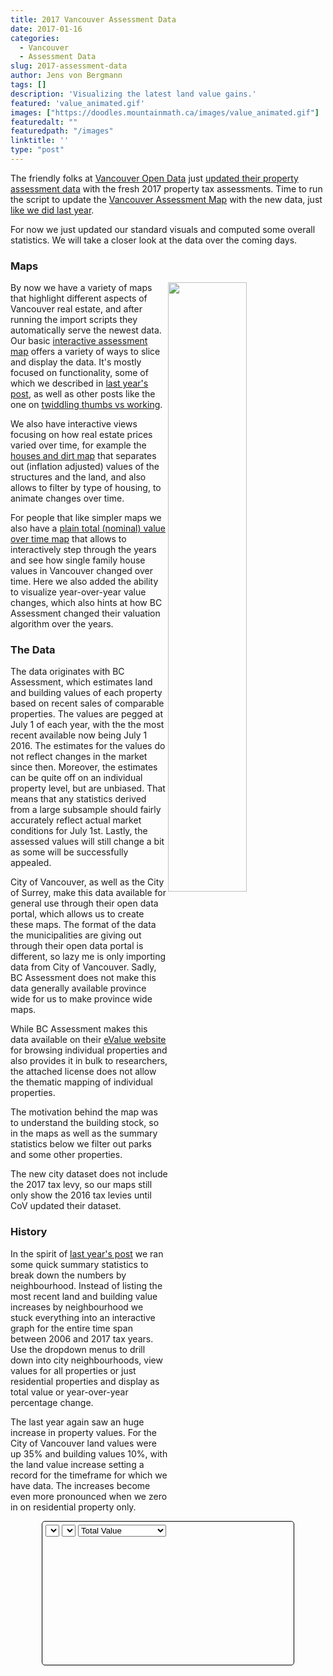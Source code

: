 ```yaml
---
title: 2017 Vancouver Assessment Data
date: 2017-01-16
categories:
  - Vancouver
  - Assessment Data
slug: 2017-assessment-data
author: Jens von Bergmann
tags: []
description: 'Visualizing the latest land value gains.'
featured: 'value_animated.gif'
images: ["https://doodles.mountainmath.ca/images/value_animated.gif"]
featuredalt: ""
featuredpath: "/images"
linktitle: ''
type: "post"
---
```


The friendly folks at
[Vancouver Open Data](http://vancouver.ca/your-government/open-data-catalogue.aspx) just
[updated their property assessment data](https://twitter.com/VanOpenData/status/688060388190097408) with the fresh 2017 property tax assessments. Time to run the script to update the
[Vancouver Assessment Map](https://mountainmath.ca/map/assessment)
with the new data, just [like we did last year](http://doodles.mountainmath.ca/blog/2016/01/17/updated-vancouver-assessment-data/).

For now we just updated our standard visuals and computed some overall statistics. We will take a closer look at the data over the coming days.

### Maps
<!-- more -->
[<img  src="/images/value_animated.gif" style="width:50%;float:right">](https://mountainmath.ca/map/values?filter=[sfh]&zoom=13&layer=9)
By now we have a variety of maps that highlight different aspects of Vancouver real estate, and after running the import scripts they
automatically serve the newest data. Our basic
[interactive assessment map](https://mountainmath.ca/map/assessment) offers a variety of ways to slice and display the data. It's
mostly focused on functionality, some of which we described in
[last year's post](http://doodles.mountainmath.ca/blog/2016/01/17/updated-vancouver-assessment-data/), as well as other posts like
the one on [twiddling thumbs vs working](http://doodles.mountainmath.ca/blog/2016/01/24/work-vs-twiddling-thumbs/).

We also have interactive views focusing on how real estate prices varied over time, for example the [houses and dirt map](http://doodles.mountainmath.ca/blog/2016/04/01/on-dirt-and-houses/)
that separates out (inflation adjusted) values of the structures and the land, and also allows to filter by type of housing, to animate changes over time.

For people that like simpler maps we also have a [plain total (nominal) value over time map](https://mountainmath.ca/map/values?filter=[sfh]&zoom=13&layer=9)
that allows to interactively step through the years and see how single family house values in Vancouver changed over time. Here we also
added the ability to visualize year-over-year value changes, which also hints at how BC Assessment changed their valuation
algorithm over the years.


### The Data
The data originates with BC Assessment, which estimates land and building values of each property based on recent sales
of comparable properties. The values are pegged at July 1 of each year, with the the most recent available now being July 1 2016.
The estimates for the values do not reflect changes in the market since then. Moreover, the estimates can be quite off on an individual
property level, but are unbiased. That means that any statistics derived from a large subsample should fairly accurately
reflect actual market conditions for July 1st. Lastly, the assessed values will still change a bit as some will be successfully appealed.

City of Vancouver, as well as the City of Surrey, make this data available for general use through their open data portal, which
allows us to create these maps. The format of the data the municipalities are giving out through their open data portal is
different, so lazy me is only importing data from City of Vancouver. Sadly, BC Assessment does not make this data
generally available province wide for us to make province wide maps.

While BC Assessment makes this data available on their [eValue website](https://evaluebc.bcassessment.ca) for browsing individual
properties and also provides it in bulk to researchers, the attached license does not allow the thematic mapping of individual properties.

The motivation behind the map was to understand the building stock, so in the maps as well as the summary statistics below
we filter out parks and some other properties.

The new city dataset does not include the 2017 tax levy, so our maps still only show the 2016 tax levies until CoV updated their dataset.

### History
In the spirit of [last year's post](http://doodles.mountainmath.ca/blog/2016/01/17/updated-vancouver-assessment-data/) we ran some
quick summary statistics to break down the numbers by neighbourhood. Instead of listing the most recent land and building value
increases by neighbourhood we stuck everything into an interactive graph for the entire time span between 2006 and 2017 tax years.
Use the dropdown menus to drill down
into city neighbourhoods, view values for all properties or just residential properties and display as total value or year-over-year
percentage change.

The last year again
saw an huge increase in property values. For the City of Vancouver land values were up 35% and building values 10%, with the land
value increase setting a record for the timeframe for which we have data. The increases become even more pronounced when we zero in
on residential property only.

<div style="margin:10px 50px;padding:5px;border: 1px solid black;border-radius:5px;">
<select id="nbhd-select"></select>
<select id="keys-select"></select>
<select id="type-select">
<option value='total'>Total Value</option>
<option value='percent'>Percentage Change</option>
</select>
<div id="graph" style="height:200px;max-width:640px;" data-lines="/data/detail_history.json"></div>
<div class="legend no-margin">
</div>
</div>


<script src="//d3js.org/d3.v3.min.js" charset="utf-8"></script>
<script>
var ready_for_graph = function() {
    var d3lines=[];
    var padding = {top: 20, right: 20, bottom: 30, left: 90};
    var prevChartWidth = 0, prevChartHeight = 0;
    var updateTransistionMS = 750; // milliseconds
    var jsonData, xScale, yScale, line,neighbourhoods;

    var currentValue='City of Vancouver';
    var currentKeys=['land','building'];
    var currentModePercentage=false;

    var hash={
            land: {label:"Land Value", color:"green"},
              building: {label:"Building Value", color:"blue"},
              res_land: {label:"Residential Land Value", color:"darkgreen"},
              res_building: {label:"Residential Building Value", color:"darkblue"},
              land_p: {label:"Land Value Increase", color:"green"},
              building_p: {label:"Building Value Increase", color:"blue"},
              res_land_p: {label:"Residential Land Value Increase", color:"darkgreen"},
              res_building_p: {label:"Residential Building Value Increase", color:"darkblue"}
                };
    var keys=Object.keys(hash);

    var symbol;
    var prefix;
    var numberFormatter = function (y) {
        return '$' + Math.round(prefix.scale(y*10))/10.0 + symbol;
    };

    var graphs=d3.select("#graph");
    var div=graphs[0][0];
    if (div==null|| div.childElementCount!=0) {return;}
    var data_url=div.dataset.url;

    // create svg and g to contain the chart contents
    var baseSvg = graphs.append("svg");
    var chartSvg=baseSvg
        .append("g")
        .attr("class", "chartContainer")
        .attr("transform", "translate(" + padding.left + "," + padding.top + ")");

    // create the x axis container
    chartSvg.append("g")
        .attr("class", "x axis");

    // create the y axis container
    chartSvg.append("g")
        .attr("class", "y axis");
    var line;
    var largest=null;
    var lineData;
    if (div.dataset.lines) {
        d3.json(div.dataset.lines,function(error,json){
        jsonData=json;
        neighbourhoods=Object.keys(jsonData);
        var keyHash={all:{label: 'All Properties',data:['land','building']},res:{label: 'Residential Properties',data:['res_land','res_building']}};
        var keyOptions=Object.keys(keyHash);
        d3.select('#nbhd-select').selectAll('option').data(neighbourhoods).enter().append('option').attr('value',function(d){return d}).text(function(d){return d});
        $('#nbhd-select').on('change',function(d){
            currentValue=this.value;
            updateChart({init:true,keys:currentKeys,data:jsonData[currentValue],percentage:currentModePercentage})
        });
        d3.select('#keys-select').selectAll('option').data(keyOptions).enter().append('option').attr('value',function(d){return d}).text(function(d){return keyHash[d].label});
        $('#keys-select').on('change',function(d){
            currentKeys=keyHash[this.value].data;
            updateChart({init:true,keys:currentKeys,data:jsonData[currentValue],percentage:currentModePercentage})
        });
        $('#type-select').on('change',function(d){
            currentModePercentage=this.value=='percent';
            updateChart({init:true,keys:currentKeys,data:jsonData[currentValue],percentage:currentModePercentage})
        });
        lineData=json[currentValue];
        var domain=[null,null];
        var range=[null,null];
        lineData.forEach(function(d) {
             d.date = +d.date;
             if (domain[0]==null || domain[0]> d.date) domain[0]= d.date;
             if (domain[1]==null || domain[1]< d.date) domain[1]= d.date;
             keys.forEach(function(k){
                d[k]=+d[k];
                if (range[0]==null || range[0]> d[k]) range[0]= d[k];
                if (range[1]==null || range[1]< d[k]) range[1]= d[k];
            });
        });
        xScale=d3.scale.linear().domain(domain);
        var toAdd=(range[1]-range[0])/10;
        range[0]-=toAdd;
        range[1]+=toAdd;
        yScale=d3.scale.linear()
            .domain(range);

        line = d3.svg.line()
            .x(function(d) { return xScale(d.date); })
            .y(function(d) { return yScale(0); })
            .interpolate("linear");
        xAxis = d3.svg.axis()
            .scale(xScale)
            .orient("bottom")
            .tickFormat(d3.format("d"));
            //.ticks(5);
            //.tickValues(domain);

        yAxis = d3.svg.axis()
            .scale(yScale)
            .orient("left")
            .tickFormat(numberFormatter)
            .ticks(5);

        prefix = d3.formatPrefix(range[1]);
        if (prefix.symbol=='K') {
            symbol='k'
        } else if (prefix.symbol=='M') {
                symbol='m'
        } else if (prefix.symbol=='G') {
            symbol='bn'
        } else if (prefix.symbol=='T') {
            symbol='tn'
        }
        updateChart({init:true,keys:currentKeys,data:jsonData[currentValue],percentage:currentModePercentage});
        });

    }


    function updateChart(options)
    {
        var lineData=options.data;
        var init=options.init;
        var keys=options.keys;

        lineData.forEach(function(d,i) {
             keys.forEach(function(k){
                d[k]=+d[k];
                if (i>0) d[k+'_p']=d[k]/lineData[i-1][k]-1;
             });
        });

        if (options.percentage) {
            keys=keys.map(function(k){return k+'_p'});
            lineData=lineData.slice(1);
        }

        var domain=[null,null];
        var range=[null,null];
        lineData.forEach(function(d,i) {
             d.date = +d.date;
             if (domain[0]==null || domain[0]> d.date) domain[0]= d.date;
             if (domain[1]==null || domain[1]< d.date) domain[1]= d.date;
             keys.forEach(function(k){
                if (range[0]==null || range[0]> d[k]) range[0]= d[k];
                if (range[1]==null || range[1]< d[k]) range[1]= d[k];
            });
        });

        //if (options.percentage) domain[0]+=1;

        var toAdd=(range[1]-range[0])/10;
        range[0]-=toAdd;
        if (!options.percentage) range[0]=Math.max(0,range[0]);
        range[1]+=toAdd;
        yScale.domain(range);
        xScale.domain(domain);
        var formatter;
        if (options.percentage) {
            formatter=d3.format('.1%');
        } else {
            formatter=numberFormatter;
        }
        yAxis.tickFormat(formatter);

        var legend=d3.select('.legend');
        legend.empty();
        legend.selectAll('.item').data(keys)
            .enter().append('p').attr('class','item')
            .html(function(k){return '<i style="background:'+hash[k].color+'"></i> '+hash[k].label+' <span style="float:right;margin-right:10px;" id="'+k+'_value"></span>'});
        //legend.selectAll('.item').exit().remove();


        // get the height and width subtracting the padding
//    var innerHeight = window.innerHeight - 20;
        var innerWidth = window.innerWidth - 20;
        var divWidth=$(div).width();
        if (divWidth==0) divWidth=$(div.parentElement.parentElement).width();
        var maxWidth=parseInt($(div).css('max-width'));
        if (divWidth==0) divWidth=innerWidth*0.8;
        if (divWidth>maxWidth) divWidth=maxWidth;
        var chartWidth = divWidth-padding.left-padding.right;//960 - margin.left - margin.right,
        var chartHeight = $(div).height()-padding.top-padding.bottom;//500 - margin.top - margin.bottom;


        // only update if chart size has changed
        if (true || (prevChartWidth != chartWidth) || (prevChartHeight != chartHeight)) {
            prevChartWidth = chartWidth;
            prevChartHeight = chartHeight;

            //set the width and height of the SVG element
            chartSvg.attr("width", chartWidth + padding.left + padding.right)
                .attr("height", chartHeight + padding.top + padding.bottom);
            baseSvg.attr("width", chartWidth + padding.left + padding.right)
                .attr("height", chartHeight + padding.top + padding.bottom);

            // ranges are based on the width and height available so reset
            xScale.range([0, chartWidth]);
            yScale.range([chartHeight, 0]);




            if (init) {
                // if first run then just display axis with no transition
                chartSvg.select(".x")
                    .style({ 'stroke': 'grey', 'fill': 'none', 'stroke-width': '1px'})
                    .attr("transform", "translate(0," + chartHeight + ")")
                    .call(xAxis);

                chartSvg.select(".y")
                    .style({ 'stroke': 'grey', 'fill': 'none', 'stroke-width': '1px'})
                    .call(yAxis);

                chartSvg.select('.x.axis path').style('display','inherit');
            }
            else {
                // for subsequent updates use a transistion to animate the axis to the new position
                var t = chartSvg.transition().duration(updateTransistionMS);

                t.select(".x")
                    .attr("transform", "translate(0," + chartHeight + ")")
                    .call(xAxis);

                t.select(".y")
                    .call(yAxis);
            }

            var sourceData=lineData;

            function addSeries(key){
                var g=d3.select(this);
                var color=hash[key].color;
                var label=hash[key].label;
                var className=key;

                // bind up the data to the line
                var lines = g.selectAll("path.line")
                    .data([sourceData]); // needs to be an array (size of 1 for our data) of arrays

                var valueFunction=function(d){return d[key]};
                var yFunction=function(d){return yScale(valueFunction(d))};
                var ff=key[key.length-1]=='p' ? d3.format('.1%') : numberFormatter;
                var formatFunction=function(d){return ff(valueFunction(d))};

                function tooltipFunction(d,el){
                  var key=d3.select(el.parentElement).datum();
                  var ff=key[key.length-1]=='p' ? d3.format('.1%') : numberFormatter;
                  return d.date + ': ' + ff(d[key]);
                }

                 var line=d3.svg.line()
                      .x(function(d) { return xScale(d.date); })
                      .y(yFunction)
                      .interpolate("linear");

               // transistion to new position if already exists
                lines.transition()
                    .duration(updateTransistionMS)
                    .attr("d", line);


                // add line if not already existing
                lines.enter().append("path")
                    .attr("class", "line")
                    .attr("stroke", color)
                    .attr("stroke-width", 2)
                    .attr('fill','none')
                    .attr("d", line);

                lines.exit().remove();

                // bind up the data to an array of circles
                var circles = g.selectAll("circle")
                    .data(sourceData);

                // if already existing then transition each circle to its new position
                circles.transition()
                    .duration(updateTransistionMS)
                    .attr("cx", function (d) {
                        return xScale(d.date);
                    })
                    .attr("cy", yFunction);

                // if new circle then just display
                circles.enter().append("circle")
                    .attr("class", className)
                    .attr("cx", function (d) {
                        return xScale(d.date);
                    })
                    .attr("cy", yFunction)
                    .attr("r", 4)
                    .attr('fill', 'transparent')
                    .style("stroke", color)
                    .style("stroke-width", 8)
                    .on('mouseover',function(d){
                       d3.select('#'+this.classList[0]+'_value').text(tooltipFunction(d,this))
                    }).on('click',function(d){
                       d3.select('#'+this.classList[0]+'_value').text(tooltipFunction(d,this))
                    }).on('touch',function(d){
                       d3.select('#'+this.classList[0]+'_value').text(tooltipFunction(d,this))
                    }).on('mouseout',function(){d3.select('#'+this.classList[0]+'_value').text('')});
                circles.exit().remove();
                }
            }

            var selection=chartSvg.selectAll('g.series').data(keys);
            selection.exit().remove();
            selection.enter().append('g').attr('class','series');
            chartSvg.selectAll('g.series').each(addSeries);
    }

    // look for resize but use timer to only call the update script when a resize stops
    var resizeTimer;
    window.onresize = function(event) {
        clearTimeout(resizeTimer);
        resizeTimer = setTimeout(function()
        {
                updateChart({init:false,keys:currentKeys,data:jsonData[currentValue],percentage:currentModePercentage});
        }, 100);
    }


};
ready_for_graph();




</script>
